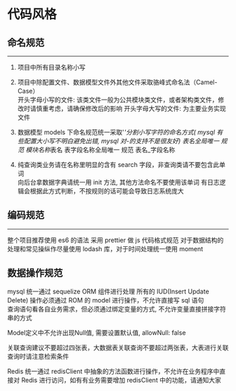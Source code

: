 # 代码风格

## 命名规范

---

1. 项目中所有目录名称小写
2. 项目中除配置文件、数据模型文件外其他文件采取骆峰式命名法（Camel-Case）  
   开头字母小写的文件: 该类文件一般为公共模块类文件，或者架构类文件，修改时请慎重考虑，请确保修改后的影响
   开头字母大写的文件: 为主要业务实现文件

3. 数据模型 models 下命名规范统一采取'*'分割小写字符的命名方式( mysql 有些配置大小写不明白避免出错, mysql 对-的支持不是很友好)
   表名全局唯一 规范 模块名称*表名
   表字段名称全局唯一 规范 表名\_字段名称

4. 纯查询类业务请在名称里明显的含有 search 字段，非查询类请不要包含此单词  
   向后台拿数据字典请统一用 init 方法, 其他方法命名不要使用该单词
   有日志逻辑会根据此方式判断，不按规则的话可能会导致日志系统庞大

## 编码规范

---

整个项目推荐使用 es6 的语法
采用 prettier 做 js 代码格式规范
对于数据结构的处理和常见操纵作尽量使用 lodash 库，对于时间处理统一使用 moment

## 数据操作规范

mysql 统一通过 sequelize ORM 组件进行处理 所有的 IUD(Insert Update Delete) 操作必须通过 ROM 的 model 进行操作，不允许直接写 sql 语句  
查询语句看各自业务需求，但必须通过绑定变量的方式, 不允许变量直接拼接字符串的方式   

Model定义中不允许出现Null值, 需要设置默认值, allowNull: false

关联查询建议不要超过四张表，大数据表关联查询不要超过两张表，大表进行关联查询时请注意检索条件

Redis 统一通过 redisClient 中抽象的方法函数进行操作，不允许在业务程序中直接对 Redis 进行访问，如有有业务需要增加 redisClient 中的功能，请通知大家
